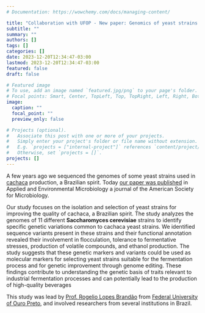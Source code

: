 ```yaml
---
# Documentation: https://wowchemy.com/docs/managing-content/

title: "Collaboration with UFOP - New paper: Genomics of yeast strains used in the production of Cachaca"
subtitle: ""
summary: ""
authors: []
tags: []
categories: []
date: 2023-12-20T12:34:47-03:00
lastmod: 2023-12-20T12:34:47-03:00
featured: false
draft: false

# Featured image
# To use, add an image named `featured.jpg/png` to your page's folder.
# Focal points: Smart, Center, TopLeft, Top, TopRight, Left, Right, BottomLeft, Bottom, BottomRight.
image:
  caption: ""
  focal_point: ""
  preview_only: false

# Projects (optional).
#   Associate this post with one or more of your projects.
#   Simply enter your project's folder or file name without extension.
#   E.g. `projects = ["internal-project"]` references `content/project/deep-learning/index.md`.
#   Otherwise, set `projects = []`.
projects: []
---
```


A few years ago we sequenced the genomes of some yeast strains used in [cachaca](https://en.wikipedia.org/wiki/Cacha%C3%A7a) production, a Brazilian spirit. Today [our paper was published](https://journals.asm.org/doi/10.1128/aem.01759-23) in Applied and Environmental Microbiology a journal of the American Society for Microbiology.

Our study focuses on the isolation and selection of yeast strains for improving the quality of cachaca, a Brazilian spirit. The study analyzes the genomes of 11 different **Saccharomyces cerevisiae** strains to identify specific genetic variations common to cachaca yeast strains. We identified sequence variants present in these strains and their functional annotation revealed their involvement in flocculation, tolerance to fermentative stresses, production of volatile compounds, and ethanol production. The study suggests that these genetic markers and variants could be used as molecular markers for selecting yeast strains suitable for the fermentation process and for genetic improvement through genome editing. These findings contribute to understanding the genetic basis of traits relevant to industrial fermentation processes and can potentially lead to the production of high-quality beverages

This study was lead by [Prof. Rogelio Lopes Brandão](https://sites.ufop.br/lbcm/people/rog%C3%A9lio-lopes-brand%C3%A3o) from [Federal University of Ouro Preto](https://www.ufop.br/), and involved researchers from several institutions in Brazil.
